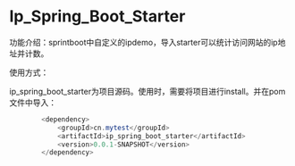 # Ip_Spring_Boot_Starter
功能介绍：sprintboot中自定义的ipdemo，导入starter可以统计访问网站的ip地址并计数。

使用方式：

ip_spring_boot_starter为项目源码。使用时，需要将项目进行install。并在pom文件中导入：

```java
        <dependency>
            <groupId>cn.mytest</groupId>
            <artifactId>ip_spring_boot_starter</artifactId>
            <version>0.0.1-SNAPSHOT</version>
        </dependency>
```

